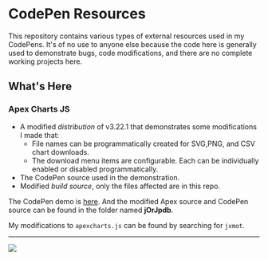 # CodePen Resources

This repository contains various types of external resources used in my CodePens. It's of no use to anyone else because the code here is generally used to demonstrate bugs, code modifications, and there are no complete working projects here.

## What's Here

### Apex Charts JS

* A modified *distribution* of v3.22.1 that demonstrates some modifications I made that:
  * File names can be programmatically created for SVG,PNG, and CSV chart downloads.
  * The download menu items are configurable. Each can be individually enabled or disabled programmatically.
* The CodePen source used in the demonstration.
* Modified *build source*, only the files affected are in this repo.

The CodePen demo is [here](<https://codepen.io/jxmot/pen/jOrJpdb>). And the modified Apex source and CodePen source can be found in the folder named **jOrJpdb**.

My modifications to `apexcharts.js` can be found by searching for `jxmot`.

---
<img src="http://webexperiment.info/extcounter/mdcount.php?id=codepen-resources">